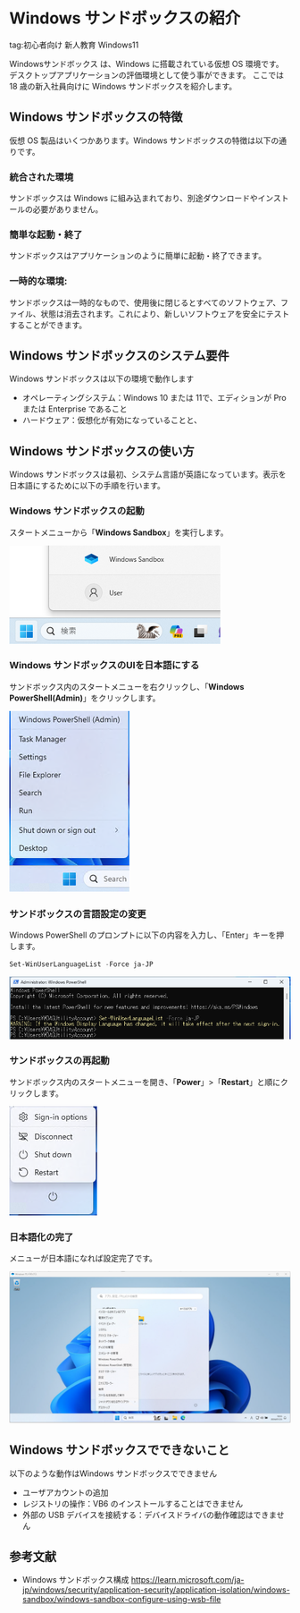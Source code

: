# Windows サンドボックスの紹介
tag:初心者向け 新人教育 Windows11

Windowsサンドボックス は、Windows に搭載されている仮想 OS 環境です。デスクトップアプリケーションの評価環境として使う事ができます。
ここでは 18 歳の新入社員向けに Windows サンドボックスを紹介します。

## Windows サンドボックスの特徴
仮想 OS 製品はいくつかあります。Windows サンドボックスの特徴は以下の通りです。

### 統合された環境
サンドボックスは Windows に組み込まれており、別途ダウンロードやインストールの必要がありません。

### 簡単な起動・終了
サンドボックスはアプリケーションのように簡単に起動・終了できます。

### 一時的な環境:
サンドボックスは一時的なもので、使用後に閉じるとすべてのソフトウェア、ファイル、状態は消去されます。これにより、新しいソフトウェアを安全にテストすることができます。

## Windows サンドボックスのシステム要件
Windows サンドボックスは以下の環境で動作します

- オペレーティングシステム：Windows 10 または 11で、エディションが Pro または Enterprise であること
- ハードウェア：仮想化が有効になっていることと、

## Windows サンドボックスの使い方
Windows サンドボックスは最初、システム言語が英語になっています。表示を日本語にするために以下の手順を行います。

### Windows サンドボックスの起動
スタートメニューから「**Windows Sandbox**」を実行します。

![](105.png)

### Windows サンドボックスのUIを日本語にする
サンドボックス内のスタートメニューを右クリックし、「**Windows PowerShell(Admin)**」をクリックします。

![](111_japaneseUI.png)

### サンドボックスの言語設定の変更
Windows PowerShell のプロンプトに以下の内容を入力し、「Enter」キーを押します。

``` PowerShell
Set-WinUserLanguageList -Force ja-JP
```

![](112_japaneseUI.png)

### サンドボックスの再起動
サンドボックス内のスタートメニューを開き、「**Power**」>「**Restart**」と順にクリックします。

![](113_japaneseUI.png)

### 日本語化の完了
メニューが日本語になれば設定完了です。

![](121_sandbox.png)

## Windows サンドボックスでできないこと
以下のような動作はWindows サンドボックスでできません

- ユーザアカウントの追加
- レジストリの操作：VB6 のインストールすることはできません
- 外部の USB デバイスを接続する：デバイスドライバの動作確認はできません

## 参考文献
- Windows サンドボックス構成
https://learn.microsoft.com/ja-jp/windows/security/application-security/application-isolation/windows-sandbox/windows-sandbox-configure-using-wsb-file